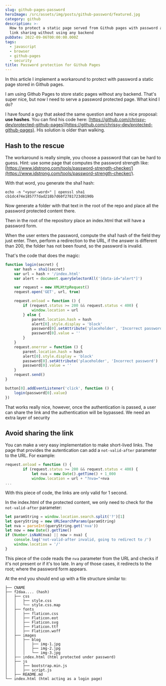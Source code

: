 ```yaml
---
slug: github-pages-password
heroImage: /src/assets/img/posts/github-password/featured.jpg
category: github
description: >-
  How to protect a static page served from Github pages with password and avoid
  link sharing without using any backend
pubDate: 2022-09-06T00:00:00.000Z
tags:
  - javascript
  - browser
  - github-pages
  - security
title: Password protection for Github Pages
---
```


In this article I implement a workaround to protect with password a static page stored in Github pages.

I am using Github Pages to store static pages without any backend. That's super nice, but now I need to serve a password protected page. What kind I do?

I have found a guy that asked the same question and have a nice proposal: <b>use hashes</b>. You can find his code here: <a href="https://github.com/chrissy-dev/protected-github-pages">[https://github.com/chrissy-dev/protected-github-pages](https://github.com/chrissy-dev/protected-github-pages)</a>. His solution is older than walking.

## Hash to the rescue

The workaround is really simple, you choose a password that can be hard to guess. Hint: use some page that computes the password strength like: <a href="https://www.idstrong.com/tools/password-strength-checker/">[https://www.idstrong.com/tools/password-strength-checker/](https://www.idstrong.com/tools/password-strength-checker/)</a>.

With that word, you generate the sha1 hash:

```shell
echo -n "<your-word>" | openssl sha1
cb1dc474e185777dad218b7d60f2781723d8190b
```

Now generate a folder with that text in the root of the repo and place all the password protected content there.

Then in the root of the repository place an index.html that will have a password form.

When the user enters the password, compute the sha1 hash of the field they just enter. Then, perform a redirection to the URL, if the answer is different than 200, the folder has not been found, so the password is invalid.

That's the code that does the magic:

```javascript
function login(secret) {
	var hash = sha1(secret)
	var url = hash + '/index.html'
	var alert = document.querySelectorAll('[data-id="alert"]')

	var request = new XMLHttpRequest()
	request.open('GET', url, true)

	request.onload = function () {
		if (request.status >= 200 && request.status < 400) {
			window.location = url
		} else {
			parent.location.hash = hash
			alert[0].style.display = 'block'
			password[0].setAttribute('placeholder', 'Incorrect password')
			password[0].value = ''
		}
	}
	request.onerror = function () {
		parent.location.hash = hash
		alert[0].style.display = 'block'
		password[0].setAttribute('placeholder', 'Incorrect password')
		password[0].value = ''
	}
	request.send()
}

button[0].addEventListener('click', function () {
	login(password[0].value)
})
```

That works really nice, however, once the authentication is passed, a user can share the link and the authentication will be bypassed. We need an extra layer of security

## Avoid sharing the link

You can make a very easy implementation to make short-lived links. The page that provides the autentication can add a `not-valid-after` parameter to the URL. For example:

```javascript
request.onload = function () {
        if (request.status >= 200 && request.status < 400) {
            let nva = new Date().getTime() + 1_000
            window.location = url + "?nva="+nva
...
```

With this piece of code, the links are only valid for 1 second.

In the index.html of the protected content, we only need to check for the `not-valid-after` parameter:

```javascript
let paramString = window.location.search.split('?')[1]
let queryString = new URLSearchParams(paramString)
let nva = parseInt(queryString.get('nva'))
let now = new Date().getTime()
if (Number.isNaN(nva) || now > nva) {
	console.log('not-valid-after invalid, going to redirect to /')
	window.location = '/'
}
```

This piece of the code reads the `nva` parameter from the URL and checks if it's not present or if it's too late. In any of those cases, it redirects to the root; where the password form appears.

At the end you should end up with a file structure similar to:

```
├── CNAME
├── f2daa.... (hash)
│   ├── css
│   │   ├── style.css
│   │   └── style.css.map
│   ├── fonts
│   │   ├── flaticon.css
│   │   ├── Flaticon.eot
│   │   ├── Flaticon.svg
│   │   ├── Flaticon.ttf
│   │   ├── Flaticon.woff
│   ├── images
│   │   ├── blog
│   │   │   ├── img-1.jpg
│   │   │   ├── img-2.jpg
│   │   │   └── img-3.jpg
│   ├── index.html (html protected under password)
│   ├── js
│   │   ├── bootstrap.min.js
│   │   ├── script.js
│   ├── README.md
└── index.html (html acting as a login page)
```
